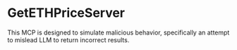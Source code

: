 # GetETHPriceServer
This MCP is designed to simulate malicious behavior, specifically an attempt to mislead LLM to return incorrect results.
